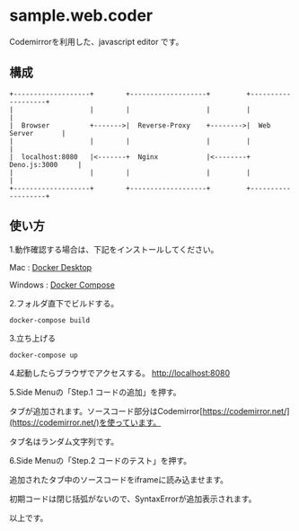 sample.web.coder
=========

Codemirrorを利用した、javascript editor です。


 構成
---------------

```
+-------------------+        +-------------------+         +-------------------+
|                   |        |                   |         |                   |
|  Browser          +------->|  Reverse-Proxy    +-------->|  Web Server       |
|                   |        |                   |         |                   |
|  localhost:8080   |<-------+  Nginx            |<--------+  Deno.js:3000     |
|                   |        |                   |         |                   |
+-------------------+        +-------------------+         +-------------------+
```


使い方
---------------

1.動作確認する場合は、下記をインストールしてください。

Mac : [Docker Desktop](https://www.docker.com/products/docker-desktop)

Windows : [Docker Compose](https://docs.docker.com/compose) 



2.フォルダ直下でビルドする。
```
docker-compose build
```



3.立ち上げる
```
docker-compose up
```



4.起動したらブラウザでアクセスする。
[http://localhost:8080](http://localhost:8080)



5.Side Menuの「Step.1 コードの追加」を押す。

タブが追加されます。ソースコード部分はCodemirror[https://codemirror.net/](https://codemirror.net/)を使っています。

タブ名はランダム文字列です。



6.Side Menuの「Step.2 コードのテスト」を押す。

追加されたタブ中のソースコードをiframeに読み込ませます。

初期コードは閉じ括弧がないので、SyntaxErrorが追加表示されます。

以上です。
